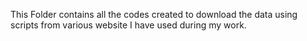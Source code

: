 This Folder contains all the codes created to download the data using scripts from various website I have used during my work.
